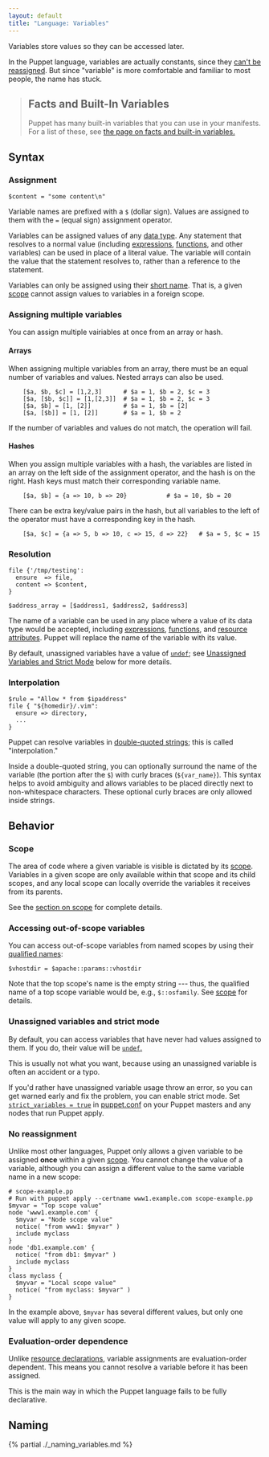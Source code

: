 ```yaml
---
layout: default
title: "Language: Variables"
---
```



[expressions]: ./lang_expressions.html
[acceptable]: ./lang_reserved.html#variables
[reserved]: ./lang_reserved.html#reserved-variable-names
[datatype]: ./lang_data.html
[double_quote]: ./lang_data_string.html#double-quoted-strings
[functions]: ./lang_functions.html
[resource]: ./lang_resources.html
[scope]: ./lang_scope.html
[undef]: ./lang_data_undef.html
[strict_variables]: ./configuration.html#strictvariables
[puppet.conf]: ./config_file_main.html


 <a id="facts"><a id="trusted-node-data"><a id="agent-set-variables"><a id="master-set-variables"><a id="parser-set-variables">

Variables store values so they can be accessed later.

In the Puppet language, variables are actually constants, since they [can't be reassigned](#no-reassignment). But since "variable" is more comfortable and familiar to most people, the name has stuck.

> Facts and Built-In Variables
> -----
>
> Puppet has many built-in variables that you can use in your manifests. For a list of these, see [the page on facts and built-in variables.](./lang_facts_and_builtin_vars.html)

## Syntax


### Assignment

``` puppet
$content = "some content\n"
```

Variable names are prefixed with a `$` (dollar sign). Values are assigned to them with the `=` (equal sign) assignment operator.

Variables can be assigned values of any [data type][datatype]. Any statement that resolves to a normal value (including [expressions][], [functions][], and other variables) can be used in place of a literal value. The variable will contain the value that the statement resolves to, rather than a reference to the statement.

Variables can only be assigned using their [short name](#naming). That is, a given [scope][] cannot assign values to variables in a foreign scope.

### Assigning multiple variables

You can assign multiple vairiables at once from an array or hash.

#### Arrays

When assigning multiple variables from an array, there must be an equal number of variables and values. Nested arrays can also be used.

```
    [$a, $b, $c] = [1,2,3]      # $a = 1, $b = 2, $c = 3
    [$a, [$b, $c]] = [1,[2,3]]  # $a = 1, $b = 2, $c = 3
    [$a, $b] = [1, [2]]         # $a = 1, $b = [2]
    [$a, [$b]] = [1, [2]]       # $a = 1, $b = 2
```

If the number of variables and values do not match, the operation will fail.

#### Hashes

When you assign multiple variables with a hash, the variables are listed in an array on the left side of the assignment operator, and the hash is on the right. Hash keys must match their corresponding variable name.

```
    [$a, $b] = {a => 10, b => 20}           # $a = 10, $b = 20
```

There can be extra key/value pairs in the hash, but all variables to the left of the operator must have a corresponding key in the hash.

```
    [$a, $c] = {a => 5, b => 10, c => 15, d => 22}   # $a = 5, $c = 15
```

### Resolution

``` puppet
file {'/tmp/testing':
  ensure  => file,
  content => $content,
}

$address_array = [$address1, $address2, $address3]
```

The name of a variable can be used in any place where a value of its data type would be accepted, including [expressions][], [functions][], and [resource attributes][resource]. Puppet will replace the name of the variable with its value.

By default, unassigned variables have a value of [`undef`][undef]; see [Unassigned Variables and Strict Mode](#unassigned-variables-and-strict-mode) below for more details.

### Interpolation

``` puppet
$rule = "Allow * from $ipaddress"
file { "${homedir}/.vim":
  ensure => directory,
  ...
}
```

Puppet can resolve variables in [double-quoted strings][double_quote]; this is called "interpolation."

Inside a double-quoted string, you can optionally surround the name of the variable (the portion after the `$`) with curly braces (`${var_name}`). This syntax helps to avoid ambiguity and allows variables to be placed directly next to non-whitespace characters. These optional curly braces are only allowed inside strings.

## Behavior


### Scope

The area of code where a given variable is visible is dictated by its [scope][]. Variables in a given scope are only available within that scope and its child scopes, and any local scope can locally override the variables it receives from its parents.

See the [section on scope][scope] for complete details.

### Accessing out-of-scope variables

You can access out-of-scope variables from named scopes by using their [qualified names](#naming):

``` puppet
$vhostdir = $apache::params::vhostdir
```

Note that the top scope's name is the empty string --- thus, the qualified name of a top scope variable would be, e.g., `$::osfamily`. See [scope][] for details.

### Unassigned variables and strict mode

By default, you can access variables that have never had values assigned to them. If you do, their value will be [`undef`.][undef]

This is usually not what you want, because using an unassigned variable is often an accident or a typo.

If you'd rather have unassigned variable usage throw an error, so you can get warned early and fix the problem, you can enable strict mode. Set [`strict_variables = true`][strict_variables] in [puppet.conf][] on your Puppet masters and any nodes that run Puppet apply.

### No reassignment

Unlike most other languages, Puppet only allows a given variable to be assigned **once** within a given [scope][]. You cannot change the value of a variable, although you can assign a different value to the same variable name in a new scope:

``` puppet
# scope-example.pp
# Run with puppet apply --certname www1.example.com scope-example.pp
$myvar = "Top scope value"
node 'www1.example.com' {
  $myvar = "Node scope value"
  notice( "from www1: $myvar" )
  include myclass
}
node 'db1.example.com' {
  notice( "from db1: $myvar" )
  include myclass
}
class myclass {
  $myvar = "Local scope value"
  notice( "from myclass: $myvar" )
}
```

In the example above, `$myvar` has several different values, but only one value will apply to any given scope.

### Evaluation-order dependence

Unlike [resource declarations][resource], variable assignments are evaluation-order dependent. This means you cannot resolve a variable before it has been assigned.

This is the main way in which the Puppet language fails to be fully declarative.



## Naming


{% partial ./_naming_variables.md %}
